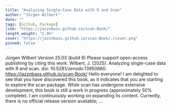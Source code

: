 ```yaml
---
title: "Analyzing Single-Case Data with R and Scan"
author: "Jürgen Wilbert"
date: ""
tags: [Github, Package]
link: "https://jazznbass.github.io/scan-Book/"
length_weight: "5.9%"
cover: "https://jazznbass.github.io/scan-Book/./cover.png"
pinned: false
---
```


Jürgen Wilbert Version 25.03 (build 6) Please support open-access publishing by citing this work: Wilbert, J. (2025). Analyzing single-case data with R and scan. doi: 10.5281/zenodo.13950860. https://jazznbass.github.io/scan-Book/ Hello everyone! I am delighted to see that you have discovered this book, as it indicates that you are starting to explore the scan package. While scan has undergone extensive development, this book is still a work in progress (approximately 50% complete). I am continuously working on expanding its content. Currently, there is no official release version available; ...
